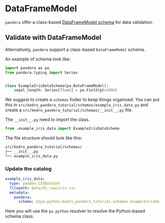 # DataFrameModel
`pandera` offer a class-based [DataFrameModel schema](https://pandera.readthedocs.io/en/stable/dataframe_models.html) for data validation.

## Validate with DataFrameModel

Alternatively, `pandera` support a class-based `DataFrameModel` schema.

An example of schema look like:
```python
import pandera as pa
from pandera.typing import Series


class ExampleIrisDataSchema(pa.DataFrameModel):
    sepal_length: Series[float] = pa.Field(gt=2000)
```

We suggest to create a `schemas` fodler to keep things organised. You can put this in `src/kedro_pandera_tutorial/schemas/example_iris_data.py` and create a `src/kedro_pandera_tutorial/schemas/__init__.py` file.

The `__init__.py` need to import the class.

```python
from .example_iris_data import ExampleIrisDataSchema
```

The file structure should look like this:
```bash
src/kedro_pandera_tutorial/schemas/
├── __init__.py
└── example_iris_data.py
```

### Update the catalog
```yaml
example_iris_data:
  type: pandas.CSVDataSet
  filepath: data/01_raw/iris.csv
  metadata:
    pandera:
      schema: ${pa.python:kedro_pandera_tutorial.schemas.ExampleIrisDataSchema}
```

Here you will use the `pa.python` resolver to resolve the Python-based schema class.
